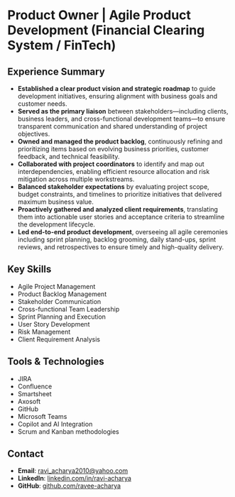 
# Product Owner | Agile Product Development (Financial Clearing System / FinTech)

## Experience Summary

- **Established a clear product vision and strategic roadmap** to guide development initiatives, ensuring alignment with business goals and customer needs.
- **Served as the primary liaison** between stakeholders—including clients, business leaders, and cross-functional development teams—to ensure transparent communication and shared understanding of project objectives.
- **Owned and managed the product backlog**, continuously refining and prioritizing items based on evolving business priorities, customer feedback, and technical feasibility.
- **Collaborated with project coordinators** to identify and map out interdependencies, enabling efficient resource allocation and risk mitigation across multiple workstreams.
- **Balanced stakeholder expectations** by evaluating project scope, budget constraints, and timelines to prioritize initiatives that delivered maximum business value.
- **Proactively gathered and analyzed client requirements**, translating them into actionable user stories and acceptance criteria to streamline the development lifecycle.
- **Led end-to-end product development**, overseeing all agile ceremonies including sprint planning, backlog grooming, daily stand-ups, sprint reviews, and retrospectives to ensure timely and high-quality delivery.

## Key Skills

- Agile Project Management
- Product Backlog Management
- Stakeholder Communication
- Cross-functional Team Leadership
- Sprint Planning and Execution
- User Story Development
- Risk Management
- Client Requirement Analysis

## Tools & Technologies

- JIRA
- Confluence
- Smartsheet
- Axosoft
- GitHub
- Microsoft Teams
- Copilot and AI Integration
- Scrum and Kanban methodologies

## Contact

- **Email**: [ravi_acharya2010@yahoo.com](mailto:ravi_acharya2010@yahoo.com)
- **LinkedIn**: [linkedin.com/in/ravi-acharya](https://www.linkedin.com/in/ravi-acharya/)
- **GitHub**: [github.com/ravee-acharya](https://github.com/ravee-acharya)
